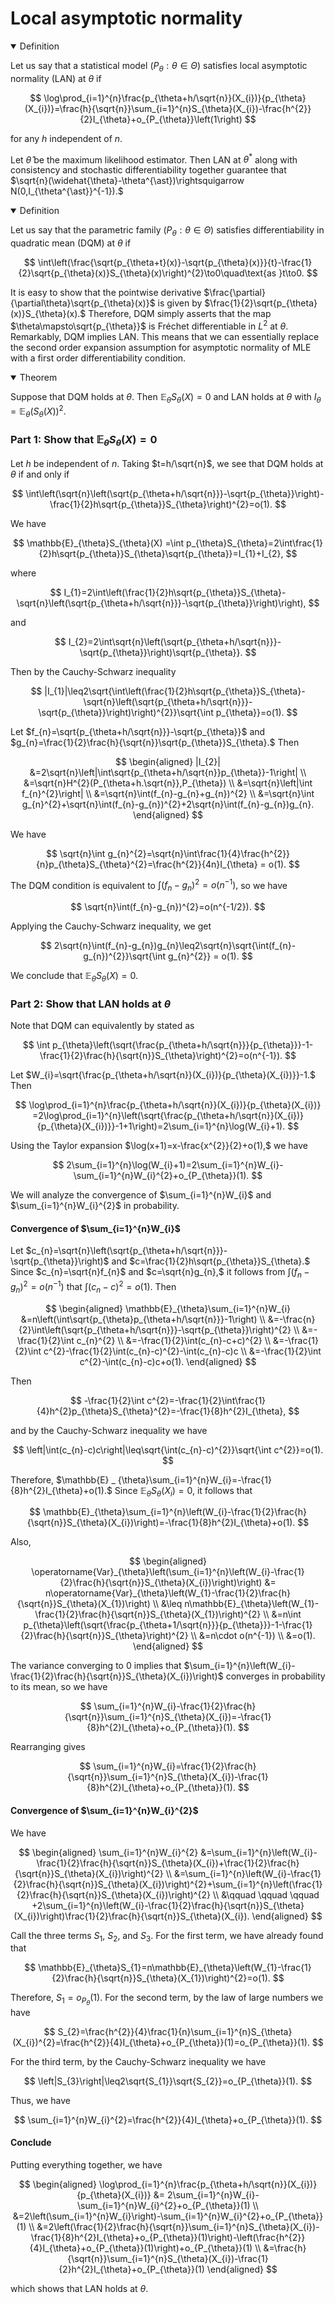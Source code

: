 # Local asymptotic normality

<details open>
<summary>Definition</summary>

Let us say that a statistical model $(P_{\theta}:\theta\in\Theta)$ satisfies local asymptotic normality (LAN) at $\theta$ if

$$
\log\prod_{i=1}^{n}\frac{p_{\theta+h/\sqrt{n}}(X_{i})}{p_{\theta}(X_{i})}=\frac{h}{\sqrt{n}}\sum_{i=1}^{n}S_{\theta}(X_{i})-\frac{h^{2}}{2}I_{\theta}+o_{P_{\theta}}\left(1\right)
$$

for any $h$ independent of $n$. 
</details>

Let $\widehat{\theta}$ be the maximum likelihood estimator. Then LAN at $\theta^{\ast}$ along with consistency and stochastic differentiability together guarantee that $\sqrt{n}(\widehat{\theta}-\theta^{\ast})\rightsquigarrow N(0,I_{\theta^{\ast}}^{-1}).$ 

<details open>
<summary>Definition</summary>

Let us say that the parametric family $(P_{\theta}:\theta\in\Theta)$ satisfies differentiability in quadratic mean (DQM) at $\theta$ if

$$
\int\left(\frac{\sqrt{p_{\theta+t}(x)}-\sqrt{p_{\theta}(x)}}{t}-\frac{1}{2}\sqrt{p_{\theta}(x)}S_{\theta}(x)\right)^{2}\to0\quad\text{as }t\to0.
$$
</details>

It is easy to show that the pointwise derivative $\frac{\partial}{\partial\theta}\sqrt{p_{\theta}(x)}$ is given by $\frac{1}{2}\sqrt{p_{\theta}(x)}S_{\theta}(x).$ Therefore, DQM simply asserts that the map $\theta\mapsto\sqrt{p_{\theta}}$ is Fréchet differentiable in $L^{2}$ at $\theta.$ Remarkably, DQM implies LAN. This means that we can essentially replace the second order expansion assumption for asymptotic normality of MLE with a first order differentiability condition. 

<details open>
<summary>Theorem</summary>

Suppose that DQM holds at $\theta$. Then $\mathbb{E} _ {\theta}S_{\theta}(X)=0$ and LAN holds at $\theta$  with $I_{\theta}=\mathbb{E} _ {\theta}(S_{\theta}(X))^{2}.$
</details>

### Part 1: Show that $\mathbb{E} _ {\theta}S _ {\theta}(X)=0$

Let $h$ be independent of $n$. Taking $t=h/\sqrt{n}$, we see that DQM holds at $\theta$ if and only if

$$
\int\left(\sqrt{n}\left(\sqrt{p_{\theta+h/\sqrt{n}}}-\sqrt{p_{\theta}}\right)-\frac{1}{2}h\sqrt{p_{\theta}}S_{\theta}\right)^{2}=o(1).
$$

We have

$$
\mathbb{E}_{\theta}S_{\theta}(X) =\int p_{\theta}S_{\theta}=2\int\frac{1}{2}h\sqrt{p_{\theta}}S_{\theta}\sqrt{p_{\theta}}=I_{1}+I_{2},
$$

where 

$$
I_{1}=2\int\left(\frac{1}{2}h\sqrt{p_{\theta}}S_{\theta}-\sqrt{n}\left(\sqrt{p_{\theta+h/\sqrt{n}}}-\sqrt{p_{\theta}}\right)\right),
$$

and

$$
I_{2}=2\int\sqrt{n}\left(\sqrt{p_{\theta+h/\sqrt{n}}}-\sqrt{p_{\theta}}\right)\sqrt{p_{\theta}}.
$$

Then by the Cauchy-Schwarz inequality

$$
|I_{1}|\leq2\sqrt{\int\left(\frac{1}{2}h\sqrt{p_{\theta}}S_{\theta}-\sqrt{n}\left(\sqrt{p_{\theta+h/\sqrt{n}}}-\sqrt{p_{\theta}}\right)\right)^{2}}\sqrt{\int p_{\theta}}=o(1).
$$

Let $f_{n}=\sqrt{p_{\theta+h/\sqrt{n}}}-\sqrt{p_{\theta}}$ and $g_{n}=\frac{1}{2}\frac{h}{\sqrt{n}}\sqrt{p_{\theta}}S_{\theta}.$ Then

$$
\begin{aligned}
|I_{2}|	&=2\sqrt{n}\left|\int\sqrt{p_{\theta+h/\sqrt{n}}p_{\theta}}-1\right| \\
	&=\sqrt{n}H^{2}(P_{\theta+h.\sqrt{n}},P_{\theta}) \\
	&=\sqrt{n}\left|\int f_{n}^{2}\right| \\
	&=\sqrt{n}\int(f_{n}-g_{n}+g_{n})^{2} \\
	&=\sqrt{n}\int g_{n}^{2}+\sqrt{n}\int(f_{n}-g_{n})^{2}+2\sqrt{n}\int(f_{n}-g_{n})g_{n}.
\end{aligned}
$$

We have

$$
\sqrt{n}\int g_{n}^{2}=\sqrt{n}\int\frac{1}{4}\frac{h^{2}}{n}p_{\theta}S_{\theta}^{2}=\frac{h^{2}}{4n}I_{\theta} = o(1).
$$

The DQM condition is equivalent to $\int(f_{n}-g_{n})^{2}=o(n^{-1}),$ so we have

$$
\sqrt{n}\int(f_{n}-g_{n})^{2}=o(n^{-1/2}).
$$

Applying the Cauchy-Schwarz inequality, we get

$$
2\sqrt{n}\int(f_{n}-g_{n})g_{n}\leq2\sqrt{n}\sqrt{\int(f_{n}-g_{n})^{2}}\sqrt{\int g_{n}^{2}} = o(1).
$$

We conclude that $\mathbb{E} _ {\theta}S_{\theta}(X) = 0.$

### Part 2: Show that LAN holds at $\theta$

Note that DQM can equivalently by stated as

$$
\int p_{\theta}\left(\sqrt{\frac{p_{\theta+h/\sqrt{n}}}{p_{\theta}}}-1-\frac{1}{2}\frac{h}{\sqrt{n}}S_{\theta}\right)^{2}=o(n^{-1}).
$$

Let $W_{i}=\sqrt{\frac{p_{\theta+h/\sqrt{n}}(X_{i})}{p_{\theta}(X_{i})}}-1.$ Then 

$$
\log\prod_{i=1}^{n}\frac{p_{\theta+h/\sqrt{n}}(X_{i})}{p_{\theta}(X_{i})}	=2\log\prod_{i=1}^{n}\left(\sqrt{\frac{p_{\theta+h/\sqrt{n}}(X_{i})}{p_{\theta}(X_{i})}}-1+1\right)=2\sum_{i=1}^{n}\log(W_{i}+1).
$$

Using the Taylor expansion $\log(x+1)=x-\frac{x^{2}}{2}+o(1),$ we have

$$
2\sum_{i=1}^{n}\log(W_{i}+1)=2\sum_{i=1}^{n}W_{i}-\sum_{i=1}^{n}W_{i}^{2}+o_{P_{\theta}}(1).
$$

We will analyze the convergence of $\sum_{i=1}^{n}W_{i}$ and $\sum_{i=1}^{n}W_{i}^{2}$ in probability.

#### Convergence of $\sum_{i=1}^{n}W_{i}$

Let $c_{n}=\sqrt{n}\left(\sqrt{p_{\theta+h/\sqrt{n}}}-\sqrt{p_{\theta}}\right)$ and $c=\frac{1}{2}h\sqrt{p_{\theta}}S_{\theta}.$ Since $c_{n}=\sqrt{n}f_{n}$ and $c=\sqrt{n}g_{n},$ it follows from $\int(f_{n}-g_{n})^{2}=o(n^{-1})$ that $\int(c_{n}-c)^{2}=o(1).$ Then

$$
\begin{aligned}
\mathbb{E}_{\theta}\sum_{i=1}^{n}W_{i} &=n\left(\int\sqrt{p_{\theta}p_{\theta+h/\sqrt{n}}}-1\right) \\
	&=-\frac{n}{2}\int\left(\sqrt{p_{\theta+h/\sqrt{n}}}-\sqrt{p_{\theta}}\right)^{2} \\
	&=-\frac{1}{2}\int c_{n}^{2} \\ 
	&=-\frac{1}{2}\int(c_{n}-c+c)^{2} \\
	&=-\frac{1}{2}\int c^{2}-\frac{1}{2}\int(c_{n}-c)^{2}-\int(c_{n}-c)c \\
	&=-\frac{1}{2}\int c^{2}-\int(c_{n}-c)c+o(1).
\end{aligned}
$$

Then

$$
-\frac{1}{2}\int c^{2}=-\frac{1}{2}\int\frac{1}{4}h^{2}p_{\theta}S_{\theta}^{2}=-\frac{1}{8}h^{2}I_{\theta},
$$

and by the Cauchy-Schwarz inequality we have

$$
\left|\int(c_{n}-c)c\right|\leq\sqrt{\int(c_{n}-c)^{2}}\sqrt{\int c^{2}}=o(1).
$$

Therefore, $\mathbb{E} _ {\theta}\sum_{i=1}^{n}W_{i}=-\frac{1}{8}h^{2}I_{\theta}+o(1).$ Since $\mathbb{E} _ {\theta}S_{\theta}(X_{i})=0,$ it follows that

$$
\mathbb{E}_{\theta}\sum_{i=1}^{n}\left(W_{i}-\frac{1}{2}\frac{h}{\sqrt{n}}S_{\theta}(X_{i})\right)=-\frac{1}{8}h^{2}I_{\theta}+o(1).
$$

Also,

$$
\begin{aligned}
\operatorname{Var}_{\theta}\left(\sum_{i=1}^{n}\left(W_{i}-\frac{1}{2}\frac{h}{\sqrt{n}}S_{\theta}(X_{i})\right)\right)	&= n\operatorname{Var}_{\theta}\left(W_{1}-\frac{1}{2}\frac{h}{\sqrt{n}}S_{\theta}(X_{1})\right) \\
	&\leq n\mathbb{E}_{\theta}\left(W_{1}-\frac{1}{2}\frac{h}{\sqrt{n}}S_{\theta}(X_{1})\right)^{2} \\
	&=n\int p_{\theta}\left(\sqrt{\frac{p_{\theta+1/\sqrt{n}}}{p_{\theta}}}-1-\frac{1}{2}\frac{h}{\sqrt{n}}S_{\theta}\right)^{2} \\
	&=n\cdot o(n^{-1}) \\
	&=o(1).
\end{aligned}
$$

The variance converging to 0 implies that $\sum_{i=1}^{n}\left(W_{i}-\frac{1}{2}\frac{h}{\sqrt{n}}S_{\theta}(X_{i})\right)$ converges in probability to its mean, so we have

$$
\sum_{i=1}^{n}W_{i}-\frac{1}{2}\frac{h}{\sqrt{n}}\sum_{i=1}^{n}S_{\theta}(X_{i})=-\frac{1}{8}h^{2}I_{\theta}+o_{P_{\theta}}(1).
$$

Rearranging gives

$$
\sum_{i=1}^{n}W_{i}=\frac{1}{2}\frac{h}{\sqrt{n}}\sum_{i=1}^{n}S_{\theta}(X_{i})-\frac{1}{8}h^{2}I_{\theta}+o_{P_{\theta}}(1).
$$

#### Convergence of $\sum_{i=1}^{n}W_{i}^{2}$ 

We have

$$
\begin{aligned}
\sum_{i=1}^{n}W_{i}^{2}	&=\sum_{i=1}^{n}\left(W_{i}-\frac{1}{2}\frac{h}{\sqrt{n}}S_{\theta}(X_{i})+\frac{1}{2}\frac{h}{\sqrt{n}}S_{\theta}(X_{i})\right)^{2} \\
	&=\sum_{i=1}^{n}\left(W_{i}-\frac{1}{2}\frac{h}{\sqrt{n}}S_{\theta}(X_{i})\right)^{2}+\sum_{i=1}^{n}\left(\frac{1}{2}\frac{h}{\sqrt{n}}S_{\theta}(X_{i})\right)^{2} \\ &\qquad \qquad \qquad +2\sum_{i=1}^{n}\left(W_{i}-\frac{1}{2}\frac{h}{\sqrt{n}}S_{\theta}(X_{i})\right)\frac{1}{2}\frac{h}{\sqrt{n}}S_{\theta}(X_{i}).
\end{aligned}
$$

Call the three terms $S_{1}$, $S_{2}$, and $S_{3}.$ For the first term, we have already found that

$$
\mathbb{E}_{\theta}S_{1}=n\mathbb{E}_{\theta}\left(W_{1}-\frac{1}{2}\frac{h}{\sqrt{n}}S_{\theta}(X_{1})\right)^{2}=o(1).
$$

Therefore, $S_{1}=o_{P_{\theta}}(1).$ For the second term, by the law of large numbers we have

$$
S_{2}=\frac{h^{2}}{4}\frac{1}{n}\sum_{i=1}^{n}S_{\theta}(X_{i})^{2}=\frac{h^{2}}{4}I_{\theta}+o_{P_{\theta}}(1)=o_{P_{\theta}}(1).
$$

For the third term, by the Cauchy-Schwarz inequality we have

$$
\left|S_{3}\right|\leq2\sqrt{S_{1}}\sqrt{S_{2}}=o_{P_{\theta}}(1).
$$

Thus, we have

$$
\sum_{i=1}^{n}W_{i}^{2}=\frac{h^{2}}{4}I_{\theta}+o_{P_{\theta}}(1).
$$

#### Conclude

Putting everything together, we have

$$
\begin{aligned}
\log\prod_{i=1}^{n}\frac{p_{\theta+h/\sqrt{n}}(X_{i})}{p_{\theta}(X_{i})} &= 2\sum_{i=1}^{n}W_{i}-\sum_{i=1}^{n}W_{i}^{2}+o_{P_{\theta}}(1) \\
	&=2\left(\sum_{i=1}^{n}W_{i}\right)-\sum_{i=1}^{n}W_{i}^{2}+o_{P_{\theta}}(1) \\
	&=2\left(\frac{1}{2}\frac{h}{\sqrt{n}}\sum_{i=1}^{n}S_{\theta}(X_{i})-\frac{1}{8}h^{2}I_{\theta}+o_{P_{\theta}}(1)\right)-\left(\frac{h^{2}}{4}I_{\theta}+o_{P_{\theta}}(1)\right)+o_{P_{\theta}}(1) \\
	&=\frac{h}{\sqrt{n}}\sum_{i=1}^{n}S_{\theta}(X_{i})-\frac{1}{2}h^{2}I_{\theta}+o_{P_{\theta}}(1)
\end{aligned}
$$

which shows that LAN holds at $\theta.$ 